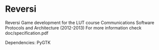Reversi
====

Reversi Game development for the LUT course Communications Software Protocols and Architecture (2012-2013)
For more information check doc/specification.pdf

Dependencies: PyGTK
